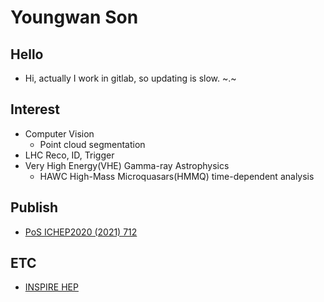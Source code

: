 # Youngwan Son

## Hello
* Hi, actually I work in gitlab, so updating is slow. ~.~ 

## Interest  
* Computer Vision  
  * Point cloud segmentation  
* LHC Reco, ID, Trigger  
* Very High Energy(VHE) Gamma-ray Astrophysics  
  * HAWC High-Mass Microquasars(HMMQ) time-dependent analysis  


## Publish
* [PoS ICHEP2020 (2021) 712](https://doi.org/10.22323/1.390.0712)

## ETC
* [INSPIRE HEP](https://inspirehep.net/authors/1866908)

